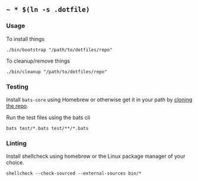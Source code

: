 ## `~ * $(ln -s .dotfile)`

### Usage

To install things
```
./bin/bootstrap "/path/to/dotfiles/repo"
```

To cleanup/remove things
```
./bin/cleanup "/path/to/dotfiles/repo"
```

### Testing

Install `bats-core` using Homebrew or otherwise get it in your path by [cloning the repo](https://github.com/bats-core/bats-core).

Run the test files using the bats cli
```
bats test/*.bats test/**/*.bats
```

### Linting

Install shellcheck using homebrew or the Linux package manager of your choice.

```
shellcheck --check-sourced --external-sources bin/*
```
